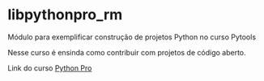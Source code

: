# libpythonpro_rm
Módulo para exemplificar construção de projetos Python no curso Pytools

Nesse curso é ensinda como contribuir com projetos de código aberto.

Link do curso [Python Pro](https://www.python.pro.br/)
